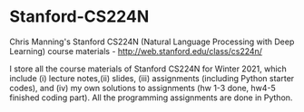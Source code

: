 # Stanford-CS224N
Chris Manning's Stanford CS224N (Natural Language Processing with Deep Learning) course materials - http://web.stanford.edu/class/cs224n/

I store all the course materials of Stanford CS224N for Winter 2021, which include (i) lecture notes,(ii) slides, (iii) assignments (including Python starter codes), and (iv) my own solutions to assignments (hw 1-3 done, hw4-5 finished coding part). All the programming assignments are done in Python.
